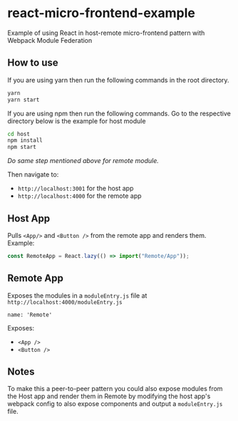 # react-micro-frontend-example

Example of using React in host-remote micro-frontend pattern with Webpack Module Federation

## How to use

If you are using yarn then run the following commands in the root directory.

```bash
yarn
yarn start
```

If you are using npm then run the following commands.
Go to the respective directory 
below is the example for host module
```bash
cd host
npm install
npm start
```
*Do same step mentioned above for remote module.*



Then navigate to:

- `http://localhost:3001` for the host app
- `http://localhost:4000` for the remote app

## Host App

Pulls `<App/>` and `<Button />` from the remote app and renders them. Example:

```js
const RemoteApp = React.lazy(() => import("Remote/App"));
```

## Remote App

Exposes the modules in a `moduleEntry.js` file at `http://localhost:4000/moduleEntry.js`

`name: 'Remote'`

Exposes:

- `<App />`
- `<Button />`

## Notes

To make this a peer-to-peer pattern you could also expose modules from the Host app and render them in Remote by modifying the host app's webpack config to also expose components and output a `moduleEntry.js` file.
